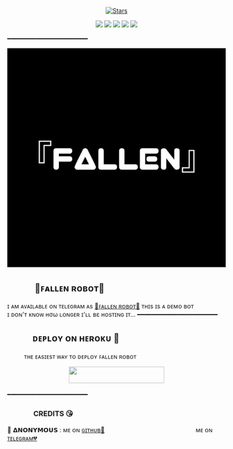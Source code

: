 <p align="center">
    <a href="https://github.com/AnonymousR1025/FallenRobot/stargazers"><img src="https://img.shields.io/github/stars/AnonymousR1025/FallenRobot?label=Stars&style=flat-square&logo=github&color=F10070" alt="Stars" /></a>
</p>
<p align="center">
    <a href="https://github.com/AnonymousR1025/FallenRobot"> <img src="https://img.shields.io/github/repo-size/AnonymousR1025/FallenRobot?color=orange&logo=github&logoColor=green&style=for-the-badge" /></a>
    <a href="https://github.com/AnonymousR1025/FallenRobot/commits/prince"> <img src="https://img.shields.io/github/last-commit/AnonymousR1025/FallenRobot?color=blue&logo=github&logoColor=green&style=for-the-badge" /></a>
    <a href="https://github.com/AnonymousR1025/FallenRobot/issues"> <img src="https://img.shields.io/github/issues/AnonymousR1025/FallenRobot?color=blueviolet&logo=github&logoColor=green&style=for-the-badge" /></a>
    <a href="https://github.com/AnonymousR1025/FallenRobot/network/members"> <img src="https://img.shields.io/github/forks/AnonymousR1025/FallenRobot?color=red&logo=github&logoColor=green&style=for-the-badge" /></a>  
    <a href="https://pypi.org/project/Telethon/"> <img src="https://img.shields.io/pypi/v/telethon?color=yellow&label=telethon&logo=python&logoColor=green&style=for-the-badge" /></a>
</p>
━━━━━━━━━━━━━━━━━━━━━━
<p align="center">
  <img src="https://github.com/AnonymousR1025/FallenRobot/blob/master/FallenRobot/resources/fallen.jpg">
</p>

## ㅤㅤㅤ 🖤ꜰᴀʟʟᴇɴ ʀᴏʙᴏᴛ🖤
ɪ ᴀᴍ ᴀᴠᴀɪʟᴀʙʟᴇ ᴏɴ ᴛᴇʟᴇɢʀᴀᴍ ᴀs [💞ꜰᴀʟʟᴇɴ ʀᴏʙᴏᴛ​💞](https://t.me/FallenXRobot)
ᴛʜɪs ɪs ᴀ ᴅᴇᴍᴏ ʙᴏᴛ <br> ɪ ᴅᴏɴ'ᴛ ᴋɴᴏᴡ нσω ʟᴏɴɢᴇʀ ɪ'ʟʟ вε ʜᴏsᴛɪɴɢ ɪᴛ​...
━━━━━━━━━━━━━━━━━━━━━━
## ㅤㅤㅤᴅᴇᴘʟᴏʏ ᴏɴ ʜᴇʀᴏᴋᴜ​ 🚀
ㅤㅤㅤᴛʜᴇ ᴇᴀsɪᴇsᴛ ᴡᴀʏ ᴛᴏ ᴅᴇᴘʟᴏʏ ꜰᴀʟʟᴇɴ ʀᴏʙᴏᴛ​
<p align="center"><a href="https://heroku.com/deploy?template=https://github.com/anunicn47/FallenRobot"> <img src="https://img.shields.io/badge/Deploy%20To%20Heroku-black?style=for-the-badge&logo=heroku" width="220" height="38.45"/></a></p>
 ━━━━━━━━━━━━━━━━━━━━━━

### ㅤㅤㅤㅤCREDITS 😘

🖤 𝝙𝗡𝗢𝗡𝗬𝗠𝗢𝗨𝗦 : ᴍᴇ ᴏɴ [ɢɪᴛʜᴜʙ💞](https://github.com/AnonymousBoy1025)ㅤㅤㅤㅤㅤㅤㅤㅤㅤㅤㅤㅤㅤㅤㅤㅤ ᴍᴇ ᴏɴ [ᴛᴇʟᴇɢʀᴀᴍ💔](https://telegram.me/anonymous_was_bot)
